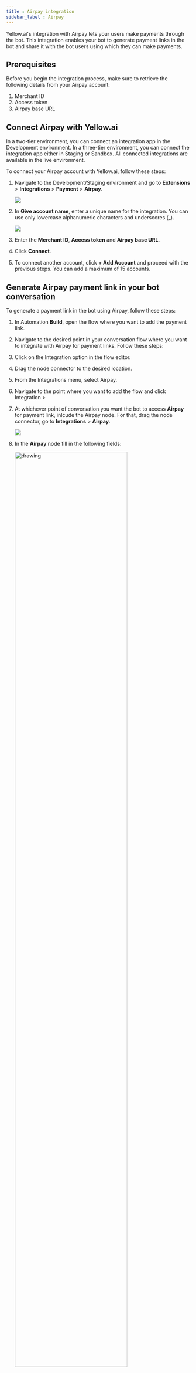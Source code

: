 ```yaml
---
title : Airpay integration
sidebar_label : Airpay
---
```


Yellow.ai's integration with Airpay lets your users make payments through the bot. This integration enables your bot to generate payment links in the bot and share it with the bot users using which they can make payments.

## Prerequisites

Before you begin the integration process, make sure to retrieve the following details from your Airpay account:

1. Merchant ID
2. Access token
3. Airpay base URL

## Connect Airpay with Yellow.ai

In a two-tier environment, you can connect an integration app in the Development environment. In a three-tier environment, you can connect the integration app either in Staging or Sandbox. All connected integrations are available in the live environment.



To connect your Airpay account with Yellow.ai, follow these steps:

1. Navigate to the Development/Staging environment and go to **Extensions** > **Integrations** > **Payment** > **Airpay**.

   ![](https://cdn.yellowmessenger.com/assets/yellow-docs/airpay.png)

2. In **Give account name**, enter a unique name for the integration. You can use only lowercase alphanumeric characters and underscores (_).

   ![](https://cdn.yellowmessenger.com/assets/yellow-docs/airpay-details.png)

3. Enter the **Merchant ID**, **Access token** and **Airpay base URL**.
4. Click **Connect**. 
5. To connect another account, click **+ Add Account** and proceed with the previous steps. You can add a maximum of 15 accounts.


## Generate Airpay payment link in your bot conversation

To generate a payment link in the bot using Airpay, follow these steps:

1. In Automation **Build**, open the flow where you want to add the payment link.
2. Navigate to the desired point in your conversation flow where you want to integrate with Airpay for payment links. Follow these steps:

1. Click on the Integration option in the flow editor.
2. Drag the node connector to the desired location.
3. From the Integrations menu, select Airpay.
2. Navigate to the point where you want to add the flow and click Integration > 
2. At whichever point of conversation you want the bot to access **Airpay** for payment link, inlcude the Airpay node. For that, drag the node connector, go to **Integrations** > **Airpay**.

   ![](https://i.imgur.com/tFUbjgE.png)

3. In the **Airpay** node fill in the following fields: 

   <img src="https://i.imgur.com/IDVBlq5.png" alt="drawing" width="80%"/>

* **Account name:** Choose the **Airpay** account. If you have only one account, the account name is automatically populated. If you have multiple accounts, the first account added is auto-populated. Select the one you want to use at that moment.
* **Action:** Choose the action to perform, the action available for Airpay is **Generate Payment Link**.

   Once you click the action, the following fields open up. There are two ways by which you can fill these fields:
   
   <img src="https://i.imgur.com/eQMQqOh.png" alt="drawing" width="80%"/>

**Pass dynamic data in variables**

From customers you can collect information and fill these fields. Add [prompt nodes](https://docs.yellow.ai/docs/platform_concepts/studio/build/nodes/prompt-nodes) before the integration node and [store the response of each node in a variable](https://docs.yellow.ai/docs/platform_concepts/studio/build/bot-variables#store-data-in-variables). Then, pass those variables in the respective fields here. 

   <img src="https://i.imgur.com/syCg7jZ.png" alt="drawing" width="80%"/>

**Pass static values**

You type the static values in the fields by clicking **Or** or disabling **Var** option. 

   ![](https://i.imgur.com/crMRLVy.gif)

4. Store the JSON response of the Airpay node in a variable.

   <img src="https://i.imgur.com/1RpVqmu.png" alt="drawing" width="60%"/>

5. [Display the API response](https://docs.yellow.ai/docs/platform_concepts/studio/api/add-api-apinode#display-api-response) in a [message](https://docs.yellow.ai/docs/platform_concepts/studio/build/nodes/message-nodes1/message-nodes) node.

**Sample response:**

``` jsonld
{
  "success": true,
  "invoice_number": "1234745234245",
  "payment_url": "https://abc.invpay.co.in/invoice/OSYzMjc1NQ=="
}
```